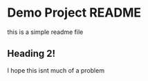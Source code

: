 # Demo Project README

this is a simple readme file
## Heading 2!

I hope this isnt much of a problem